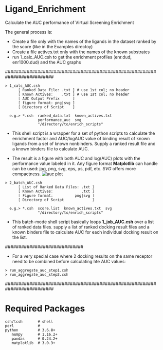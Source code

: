# Ligand_Enrichment
Calculate the AUC performance of Virtual Screening Enrichment

The general process is:
- Create a file only with the names of the ligands in the dataset ranked by the score (like in the Examples directoy)
- Create a file actives.txt only with the names of the known substrates
- run 1_calc_AUC.csh to get the enrichment profiles (enr.dud, enr1000.dud) and the AUC graphs

##########################################################################

```
> 1_calc_AUC.csh
      [ Ranked Data File: .txt ] # use 1st col; no header
      [ Known Actives:    .txt ] # use 1st col; no header
      [ AUC Output Prefix      ]
      [ figure format: png|svg ]
      [ Directory of Script    ]

  e.g.> *.csh  ranked_data.txt  known_actives.txt  
               performance_auc  svg
               "/directory/to/enrich_scripts"
```
- This shell script is a wrapper for a set of python scripts to calculate the enrichment factor and AUC/logAUC value of binding result of known ligands from a set of known nonbinders. Supply a ranked result file and a known binders file to calculate AUC.

- The result is a figure with both AUC and log(AUC) plots with the performance value labeled in it. Any figure format **Matplotlib** can handle can be used: jpg, png, svg, eps, ps, pdf, etc. _SVG_ offers more compactness.
![auc plot](https://github.com/mungpeter/Ligand_Enrichment/blob/master/Examples/performance_auc.AUC.svg)

```
> 2_batch_AUC.csh
      [ List of Ranked Data Files: .txt ]
      [ Known Actives:             .txt ]
      [ Figure format:          png|svg ]
      [ Directory of Script             ]

  e.g.> *.csh  score.list  known_actives.txt  svg
               "/directory/to/enrich_scripts"
```
- This batch-mode shell script basically loops **1_job_AUC.csh** over a list of ranked data files. supply a list of ranked docking result files and a known binders file to calculate AUC for each individual docking result on the list.


#############################
- For a very special case where 2 docking results on the same receptor need to be combined before calculating hte AUC values:

```
> run_aggregate_auc_step1.csh
> run_aggregate_auc_step2.csh
```

##########################################################################
# Required Packages
```
csh/tcsh       # shell
perl           #
python         # 3.6.8+
   numpy       # 1.16.2+
   pandas      # 0.24.2+
   matplotlib  # 3.0.3+
```